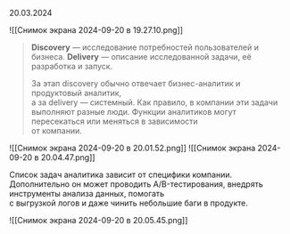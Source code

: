 20.03.2024

![[Снимок экрана 2024-09-20 в 19.27.10.png]]

> **Discovery** — исследование потребностей пользователей и бизнеса. 
> **Delivery** — описание исследованной задачи, её разработка и запуск.
> 
> За этап discovery обычно отвечает бизнес-аналитик и продуктовый аналитик,  
> а за delivery — системный. Как правило, в компании эти задачи выполняют разные люди. Функции аналитиков могут пересекаться или меняться в зависимости  
> от компании.

![[Снимок экрана 2024-09-20 в 20.01.52.png]]
![[Снимок экрана 2024-09-20 в 20.04.47.png]]

Список задач аналитика зависит от специфики компании. Дополнительно он может проводить А/B-тестирования, внедрять инструменты анализа данных, помогать  
с выгрузкой логов и даже чинить небольшие баги в продукте.

![[Снимок экрана 2024-09-20 в 20.05.45.png]]

